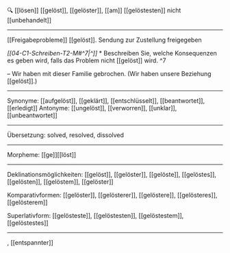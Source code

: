 🔍 [[lösen]]
[[gelöst]], [[gelöster]], [[am]] [[gelöstesten]]
nicht [[unbehandelt]]

---
[[Freigabeprobleme]] [[gelöst]]. Sendung zur Zustellung freigegeben

*[[04-C1-Schreiben-T2-M#^7|^]]* * Beschreiben Sie, welche Konsequenzen es geben wird, falls das Problem nicht [[gelöst]] wird. ^7


– Wir haben mit dieser Familie gebrochen. (Wir haben unsere Beziehung [[gelöst]].)


---
Synonyme: [[aufgelöst]], [[geklärt]], [[entschlüsselt]], [[beantwortet]], [[erledigt]]
Antonyme: [[ungelöst]], [[verworren]], [[unklar]], [[unbeantwortet]]

---
Übersetzung: solved, resolved, dissolved

---
Morpheme: [[ge]][[löst]]

---
Deklinationsmöglichkeiten:
[[gelöst]], [[gelöster]], [[gelöste]], [[gelöstes]], [[gelösten]], [[gelöstem]], [[gelöster]]

Komparativformen:
[[gelöster]], [[gelösterer]], [[gelöstere]], [[gelösteres]], [[gelösterem]]

Superlativform:
[[gelösteste]], [[gelöstesten]], [[gelöstestem]], [[gelöstestes]]

---
, [[entspannter]]